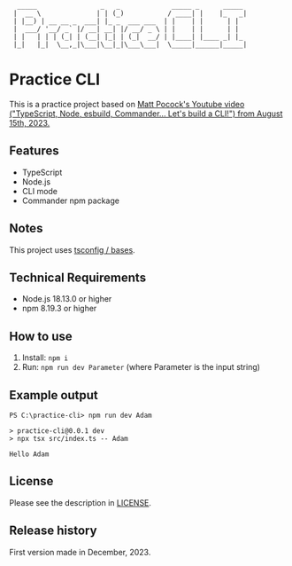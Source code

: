 ```
  _____                _   _             _____ _      _____
 |  __ \              | | (_)           / ____| |    |_   _|
 | |__) | __ __ _  ___| |_ _  ___ ___  | |    | |      | |
 |  ___/ '__/ _` |/ __| __| |/ __/ _ \ | |    | |      | |
 | |   | | | (_| | (__| |_| | (_|  __/ | |____| |____ _| |_
 |_|   |_|  \__,_|\___|\__|_|\___\___|  \_____|______|_____|

```

# Practice CLI

This is a practice project based on [Matt Pocock's Youtube video ("TypeScript, Node, esbuild, Commander... Let's build a CLI!") from August 15th, 2023.](https://www.youtube.com/watch?v=mSnDUMybZXk)

## Features

- TypeScript
- Node.js
- CLI mode
- Commander npm package

## Notes

This project uses [tsconfig / bases](https://github.com/tsconfig/bases).

## Technical Requirements

- Node.js 18.13.0 or higher
- npm 8.19.3 or higher

## How to use

1. Install: `npm i`
1. Run: `npm run dev Parameter` (where Parameter is the input string)

## Example output

```
PS C:\practice-cli> npm run dev Adam

> practice-cli@0.0.1 dev
> npx tsx src/index.ts -- Adam

Hello Adam
```

## License

Please see the description in [LICENSE](LICENSE).

## Release history

First version made in December, 2023.
